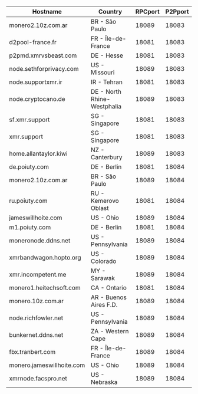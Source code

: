 Hostname | Country | RPCport | P2Pport
--- | --- | --- | ---
monero2.10z.com.ar | BR - São Paulo | 18089 | 18083
d2pool-france.fr | FR - Île-de-France | 18081 | 18083
p2pmd.xmrvsbeast.com | DE - Hesse | 18081 | 18083
node.sethforprivacy.com | US - Missouri | 18089 | 18083
node.supportxmr.ir | IR - Tehran | 18081 | 18083
node.cryptocano.de | DE - North Rhine-Westphalia | 18089 | 18083
sf.xmr.support | SG - Singapore | 18081 | 18083
xmr.support | SG - Singapore | 18081 | 18083
home.allantaylor.kiwi | NZ - Canterbury | 18089 | 18083
de.poiuty.com | DE - Berlin | 18081 | 18084
monero2.10z.com.ar | BR - São Paulo | 18089 | 18084
ru.poiuty.com | RU - Kemerovo Oblast | 18081 | 18084
jameswillhoite.com | US - Ohio | 18089 | 18084
m1.poiuty.com | DE - Berlin | 18081 | 18084
moneronode.ddns.net | US - Pennsylvania | 18089 | 18084
xmrbandwagon.hopto.org | US - Colorado | 18089 | 18084
xmr.incompetent.me | MY - Sarawak | 18089 | 18084
monero1.heitechsoft.com | CA - Ontario | 18081 | 18084
monero.10z.com.ar | AR - Buenos Aires F.D. | 18089 | 18084
node.richfowler.net | US - Pennsylvania | 18089 | 18084
bunkernet.ddns.net | ZA - Western Cape | 18089 | 18084
fbx.tranbert.com | FR - Île-de-France | 18089 | 18084
monero.jameswillhoite.com | US - Ohio | 18089 | 18084
xmrnode.facspro.net | US - Nebraska | 18089 | 18084
